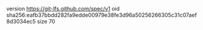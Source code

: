 version https://git-lfs.github.com/spec/v1
oid sha256:eafb37bbdd282fa9edde00979e38fe3d96a50256266305c31c07aef8d3034ec5
size 70
